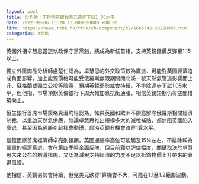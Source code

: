 ```yaml
---
layout: post
title: 分析師：不排除英鎊兌美元逐步下試1.05水平
date: 2022-09-06 13:20:13.000000000 +08:00
link: https://news.rthk.hk/rthk/ch/component/k2/1665742-20220906.htm
categories: rthk
---
```


英國外相卓慧思當選執政保守黨黨魁，將成為新任首相，支持英鎊匯價反彈至1.15以上。

獨立外匯商品分析師盧楚仁認為，卓慧思的外交政策較為鷹派，可能對英國經濟造成負面影響，加上能源價格可能受俄羅斯無限期關閉北溪一號天然氣管道影響而上升、蘇格蘭或獨立公投等陰霾，預期英鎊弱勢或會持續，不排除逐步下試1.05水平，但他指，市場預期英倫銀行下周大幅加息抗衡通脹，相信英鎊短期仍有空間借勢向上。

恒生銀行首席市場策略員溫灼培認為，如果英國和歐洲不願意解除俄羅斯相關經濟制裁，以重啟天然氣供應，無論卓慧思推出規模多大的減稅補貼，都無阻英國陷入衰退，甚至因為通脹引起社會動盪，屆時英鎊有機會跌穿1算水平。

信銀國際首席經濟師卓亮則預期，英國通脹率高位可能觸及15%左右，不排除較為嚴重的經濟衰退，會在第四季時全面反映，但目前難以評估幅度，關鍵取決於卓慧思未來公布的刺激措施，又認為減稅支持經濟的力度不足以抵銷物價上升帶來的衰退風險。

他相信，英鎊劣勢會持續，但兌美元跌穿1算機會不大，可能在1.1至1.2範圍波動。
